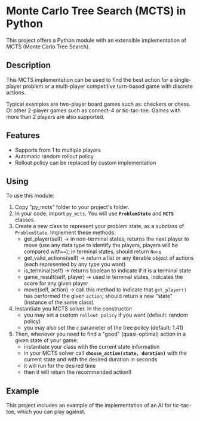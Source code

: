 
# Monte Carlo Tree Search (MCTS) in Python

This project offers a Python module with an extensible implementation of MCTS (Monte Carlo Tree Search).

## Description

This MCTS implementation can be used to find the best action for a single-player problem or a multi-player competitive turn-based game with discrete actions.

Typical examples are two-player board games such as: checkers or chess. Ot other 2-player games such as connect-4 or tic-tac-toe. Games with more than 2 players are also supported.

## Features

- Supports from 1 to multiple players
- Automatic random rollout policy
- Rollout policy can be replaced by custom implementation


## Using

To use this module: 
1. Copy "py_mcts" folder to your project's folder.
2. In your code, import `py_mcts`. You will use **`ProblemState`** and **`MCTS`** classes.
3. Create a new class to represent your problem state, as a subclass of `ProblemState`. Implement these methods:
   * get_player(self) -> in non-terminal states, returns the next player to move (use any data type to identify the players, players will be compared with`==`); in terminal states, should return `None`
   * get_valid_actions(self) -> return a list or any iterable object of actions (each represented by any type you want)
   * is_terminal(self) -> returns boolean to indicate if it is a terminal state
   * game_result(self, player) -> used in terminal states, indicates the score for any given player
   * move(self, action) -> call this method to indicate that `get_player()` has performed the given `action`; should return a new "state" (instance of the same class)
4. Instantiate you MCTS solver. In the constructor:
   * you may set a custom `rollout_policy` if you want (default: random policy)
   * you may also set the `c` parameter of the tree policy (default: 1.41)
5. Then, whenever you need to find a "good" (quasi-optimal) action in a given state of your game:
   * instantiate your class with the current state information
   * in your MCTS solver call **`choose_action(state, duration)`** with the current state and with the desired duration in seconds
   * it will run for the desired time
   * then it will return the recommended action!!


## Example

This project includes an example of the implementation of an AI for tic-tac-toe, which you can play against.
